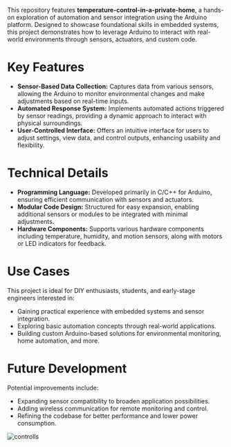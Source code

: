 This repository features **temperature-control-in-a-private-home**, a hands-on exploration of automation and sensor integration using the Arduino platform. Designed to showcase foundational skills in embedded systems, this project demonstrates how to leverage Arduino to interact with real-world environments through sensors, actuators, and custom code.

# Key Features
- **Sensor-Based Data Collection:** Captures data from various sensors, allowing the Arduino to monitor environmental changes and make adjustments based on real-time inputs.
- **Automated Response System:** Implements automated actions triggered by sensor readings, providing a dynamic approach to interact with physical surroundings.
- **User-Controlled Interface:** Offers an intuitive interface for users to adjust settings, view data, and control outputs, enhancing usability and flexibility.

# Technical Details
- **Programming Language:** Developed primarily in C/C++ for Arduino, ensuring efficient communication with sensors and actuators.
- **Modular Code Design:** Structured for easy expansion, enabling additional sensors or modules to be integrated with minimal adjustments.
- **Hardware Components:** Supports various hardware components including temperature, humidity, and motion sensors, along with motors or LED indicators for feedback.

# Use Cases
This project is ideal for DIY enthusiasts, students, and early-stage engineers interested in:
- Gaining practical experience with embedded systems and sensor integration.
- Exploring basic automation concepts through real-world applications.
- Building custom Arduino-based solutions for environmental monitoring, home automation, and more.

# Future Development
Potential improvements include:
- Expanding sensor compatibility to broaden application possibilities.
- Adding wireless communication for remote monitoring and control.
- Refining the codebase for better performance and lower power consumption.

![controlls](https://github.com/user-attachments/assets/3d806de9-75ee-4635-999f-636928de272f)
